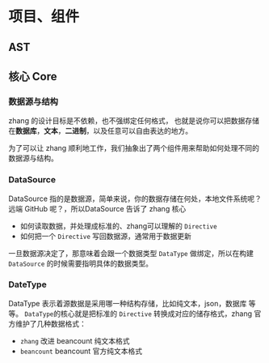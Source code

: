 # 项目、组件

## AST

## 核心 Core

### 数据源与结构
zhang 的设计目标是不依赖，也不强绑定任何格式， 也就是说你可以把数据存储在**数据库**，**文本**，**二进制**，以及任意可以自由表达的地方。

为了可以让 zhang 顺利地工作，我们抽象出了两个组件用来帮助如何处理不同的数据源与结构。
### DataSource
DataSource 指的是数据源，简单来说，你的数据存储在何处，本地文件系统呢？远端 GitHub 呢？，所以DataSource 告诉了 zhang 核心
 - 如何读取数据，并处理成标准的、zhang可以理解的 `Directive`
 - 如何把一个 `Directive` 写回数据源，通常用于数据更新

一旦数据源决定了，那意味着会跟一个数据类型 `DataType` 做绑定，所以在构建 `DataSource` 的时候需要指明具体的数据类型。

### DateType

DataType 表示着源数据是采用哪一种结构存储，比如纯文本，json，数据库 等等。 `DataType`的核心就是把标准的 `Directive` 转换成对应的储存格式，zhang 官方维护了几种数据格式：
- `zhang` 改进 beancount 纯文本格式
- `beancount` beancount 官方纯文本格式
